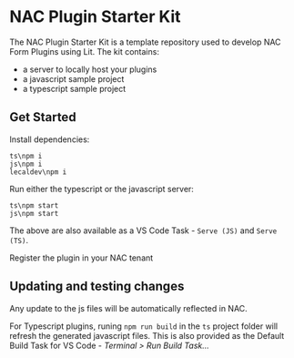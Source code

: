 # NAC Plugin Starter Kit

The NAC Plugin Starter Kit is a template repository used to develop NAC Form Plugins using Lit. The kit contains:

- a server to locally host your plugins
- a javascript sample project
- a typescript sample project

## Get Started

Install dependencies:
    
    ts\npm i 
    js\npm i
    lecaldev\npm i

Run either the typescript or the javascript server:

    ts\npm start
    js\npm start

The above are also available as a VS Code Task - `Serve (JS)` and `Serve (TS)`.

Register the plugin in your NAC tenant

## Updating and testing changes

Any update to the js files will be automatically reflected in NAC.

For Typescript plugins, runing `npm run build` in the `ts` project folder will refresh the generated javascript files. This is also provided as the Default Build Task for VS Code - *Terminal > Run Build Task...*







